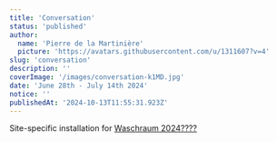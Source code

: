 ```yaml
---
title: 'Conversation'
status: 'published'
author:
  name: 'Pierre de la Martinière'
  picture: 'https://avatars.githubusercontent.com/u/1311607?v=4'
slug: 'conversation'
description: ''
coverImage: '/images/conversation-k1MD.jpg'
date: 'June 28th - July 14th 2024'
notice: ''
publishedAt: '2024-10-13T11:55:31.923Z'
---
```


Site-specific installation for [Waschraum 2024????](https://wasch-raum.ch/elzara-oiseau/)